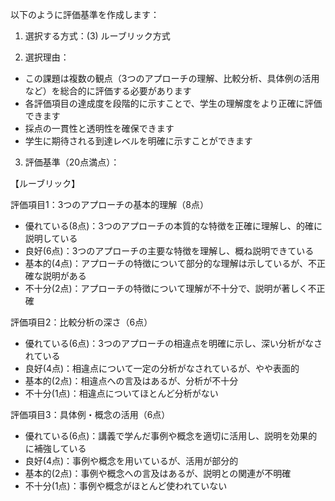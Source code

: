 以下のように評価基準を作成します：

1. 選択する方式：(3) ルーブリック方式

2. 選択理由：
- この課題は複数の観点（3つのアプローチの理解、比較分析、具体例の活用など）を総合的に評価する必要があります
- 各評価項目の達成度を段階的に示すことで、学生の理解度をより正確に評価できます
- 採点の一貫性と透明性を確保できます
- 学生に期待される到達レベルを明確に示すことができます

3. 評価基準（20点満点）：

【ルーブリック】

評価項目1：3つのアプローチの基本的理解（8点）
- 優れている(8点)：3つのアプローチの本質的な特徴を正確に理解し、的確に説明している
- 良好(6点)：3つのアプローチの主要な特徴を理解し、概ね説明できている
- 基本的(4点)：アプローチの特徴について部分的な理解は示しているが、不正確な説明がある
- 不十分(2点)：アプローチの特徴について理解が不十分で、説明が著しく不正確

評価項目2：比較分析の深さ（6点）
- 優れている(6点)：3つのアプローチの相違点を明確に示し、深い分析がなされている
- 良好(4点)：相違点について一定の分析がなされているが、やや表面的
- 基本的(2点)：相違点への言及はあるが、分析が不十分
- 不十分(1点)：相違点についてほとんど分析がない

評価項目3：具体例・概念の活用（6点）
- 優れている(6点)：講義で学んだ事例や概念を適切に活用し、説明を効果的に補強している
- 良好(4点)：事例や概念を用いているが、活用が部分的
- 基本的(2点)：事例や概念への言及はあるが、説明との関連が不明確
- 不十分(1点)：事例や概念がほとんど使われていない